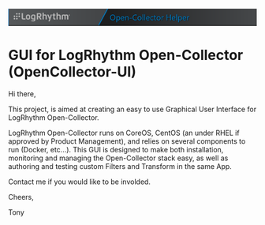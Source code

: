 ![GUI for LogRhythm Open-Collector](Images/Banner.png "GUI for LogRhythm Open-Collector")
# GUI for LogRhythm Open-Collector (OpenCollector-UI)

Hi there,

This project, is aimed at creating an easy to use Graphical User Interface for LogRhythm Open-Collector.

LogRhythm Open-Collector runs on CoreOS, CentOS (an under RHEL if approved by Product Management), and relies on several components to run (Docker, etc...).
This GUI is designed to make both installation, monitoring and managing the Open-Collector stack easy, as well as authoring and testing custom Filters and Transform in the same App.

Contact me if you would like to be involded.

Cheers,

 Tony

